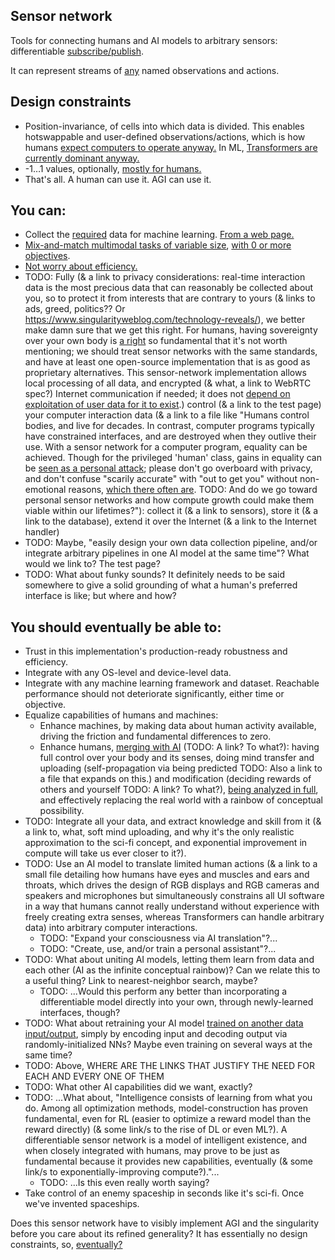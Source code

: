 ## Sensor network

Tools for connecting humans and AI models to arbitrary sensors: differentiable [subscribe/publish](https://en.wikipedia.org/wiki/Publish%E2%80%93subscribe_pattern).

It can represent streams of [any](https://github.com/Antipurity/sensor-network/tree/master/docs/universal-environments.md) named observations and actions.

## Design constraints

- Position-invariance, of cells into which data is divided. This enables hotswappable and user-defined observations/actions, which is how humans [expect ](https://en.wikipedia.org/wiki/Process_(computing))[computers ](https://en.wikipedia.org/wiki/USB)[to operate ](https://en.wikipedia.org/wiki/Internet_of_things)[anyway.](https://en.wikipedia.org/wiki/Internet) In ML, [Transformers are currently dominant anyway.](https://arxiv.org/abs/1706.03762)
- -1…1 values, optionally, [mostly for humans.](https://www.reddit.com/r/NoStupidQuestions/comments/65o0gi/how_loud_is_a_nuclear_explosion_all_noise_is/)
- That's all. A human can use it. AGI can use it.

## You can:

- Collect the [re](https://arxiv.org/abs/2102.06701)[q](https://arxiv.org/abs/1712.00409)[ui](https://arxiv.org/abs/2001.08361)[re](https://arxiv.org/abs/2006.10621)[d](https://arxiv.org/abs/2010.14701) data for machine learning. [From a web page.](https://github.com/Antipurity/sensor-network/tree/master/js-lib)
- [Mix-and-match multimodal tasks of variable size](https://arxiv.org/abs/2106.09017), [with 0 or more objectives](https://arxiv.org/abs/2112.15422).
- [Not worry about efficiency.](https://Antipurity.github.io/sensor-network)
- TODO: Fully (& a link to privacy considerations: real-time interaction data is the most precious data that can reasonably be collected about you, so to protect it from interests that are contrary to yours (& links to ads, greed, politics?? Or https://www.singularityweblog.com/technology-reveals/), we better make damn sure that we get this right. For humans, having sovereignty over your own body is [a right](https://en.wikipedia.org/wiki/Bodily_integrity) so fundamental that it's not worth mentioning; we should treat sensor networks with the same standards, and have at least one open-source implementation that is as good as proprietary alternatives.   This sensor-network implementation allows local processing of all data, and encrypted (& what, a link to WebRTC spec?) Internet communication if needed; it does not [depend on exploitation of user data for it to exist](https://en.wikipedia.org/wiki/Big_Tech).) control (& a link to the test page) your computer interaction data (& a link to a file like "Humans control bodies, and live for decades. In contrast, computer programs typically have constrained interfaces, and are destroyed when they outlive their use. With a sensor network for a computer program, equality can be achieved. Though for the privileged 'human' class, gains in equality can be [seen as a personal attack](https://www.techrepublic.com/article/big-data-privacy-is-a-bigger-issue-than-you-think/); please don't go overboard with privacy, and don't confuse "scarily accurate" with "out to get you" without non-emotional reasons, [which there often are](https://www.prnewswire.com/news-releases/privacy-concerns-rise-as-businesses-report-increased-personal-data-collection-301356043.html). TODO: And do we go toward personal sensor networks and how compute growth could make them viable within our lifetimes?"): collect it (& a link to sensors), store it (& a link to the database), extend it over the Internet (& a link to the Internet handler)
- TODO: Maybe, "easily design your own data collection pipeline, and/or integrate arbitrary pipelines in one AI model at the same time"? What would we link to? The test page?
- TODO: What about funky sounds? It definitely needs to be said somewhere to give a solid grounding of what a human's preferred interface is like; but where and how?

## You should eventually be able to:

- Trust in this implementation's production-ready robustness and efficiency.
- Integrate with any OS-level and device-level data.
- Integrate with any machine learning framework and dataset. Reachable performance should not deteriorate significantly, either time or objective.
- Equalize capabilities of humans and machines:
    - Enhance machines, by making data about human activity available, driving the friction and fundamental differences to zero.
    - Enhance humans, [merging](https://towardsdatascience.com/merging-with-ai-how-to-make-a-brain-computer-interface-to-communicate-with-google-using-keras-and-f9414c540a92)[ ](https://en.wikipedia.org/wiki/Transcendent_Man)[with](https://venturebeat.com/2020/11/23/this-is-how-well-merge-with-ai/)[ ](https://www.ft.com/content/0c4fac58-bd15-11e9-9381-78bab8a70848)[AI](https://en.wikipedia.org/wiki/Lovecraftian_horror) (TODO: A link? To what?): having full control over your body and its senses, doing mind transfer and uploading (self-propagation via being predicted TODO: Also a link to a file that expands on this.) and modification (deciding rewards of others and yourself TODO: A link? To what?), [being analyzed in full](https://github.com/likedan/Awesome-CoreML-Models), and effectively replacing the real world with a rainbow of conceptual possibility.
- TODO: Integrate all your data, and extract knowledge and skill from it (& a link to, what, soft mind uploading, and why it's the only realistic approximation to the sci-fi concept, and exponential improvement in compute will take us ever closer to it?).
- TODO: Use an AI model to translate limited human actions (& a link to a small file detailing how humans have eyes and muscles and ears and throats, which drives the design of RGB displays and RGB cameras and speakers and microphones but simultaneously constrains all UI software in a way that humans cannot really understand without experience with freely creating extra senses, whereas Transformers can handle arbitrary data) into arbitrary computer interactions.
    - TODO: "Expand your consciousness via AI translation"?...
    - TODO: "Create, use, and/or train a personal assistant"?...
- TODO: What about uniting AI models, letting them learn from data and each other (AI as the infinite conceptual rainbow)? Can we relate this to a useful thing? Link to nearest-neighbor search, maybe?
    - TODO: ...Would this perform any better than incorporating a differentiable model directly into your own, through newly-learned interfaces, though?
- TODO: What about retraining your AI model [trained on another data input/output](https://github.com/Antipurity/sensor-network/tree/master/docs/universal-environments.md), simply by encoding input and decoding output via randomly-initialized NNs? Maybe even training on several ways at the same time?
- TODO: Above, WHERE ARE THE LINKS THAT JUSTIFY THE NEED FOR EACH AND EVERY ONE OF THEM
- TODO: What other AI capabilities did we want, exactly?
- TODO: ...What about, "Intelligence consists of learning from what you do. Among all optimization methods, model-construction has proven fundamental, even for RL (easier to optimize a reward model than the reward directly) (& some link/s to the rise of DL or even ML?). A differentiable sensor network is a model of intelligent existence, and when closely integrated with humans, may prove to be just as fundamental because it provides new capabilities, eventually (& some link/s to exponentially-improving compute?)."...
    - TODO: ...Is this even really worth saying?
- Take control of an enemy spaceship in seconds like it's sci-fi. Once we've invented spaceships.

Does this sensor network have to visibly implement AGI and the singularity before you care about its refined generality? It has essentially no design constraints, so, [eventua](https://en.wikipedia.org/wiki/The_Singularity_Is_Near)[lly?](https://www.academia.edu/36810724/The_21st_Century_Singularity_and_its_Big_History_Implications_A_re_analysis)
